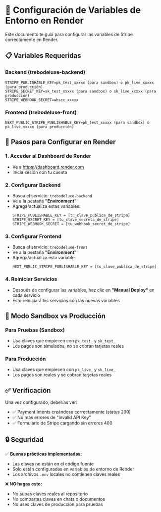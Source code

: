 # 🔑 Configuración de Variables de Entorno en Render

Este documento te guía para configurar las variables de Stripe correctamente en Render.

## 📋 Variables Requeridas

### **Backend (trebodeluxe-backend)**
```
STRIPE_PUBLISHABLE_KEY=pk_test_xxxxx (para sandbox) o pk_live_xxxxx (para producción)
STRIPE_SECRET_KEY=sk_test_xxxxx (para sandbox) o sk_live_xxxxx (para producción)  
STRIPE_WEBHOOK_SECRET=whsec_xxxxx
```

### **Frontend (trebodeluxe-front)**
```
NEXT_PUBLIC_STRIPE_PUBLISHABLE_KEY=pk_test_xxxxx (para sandbox) o pk_live_xxxxx (para producción)
```

## 🔧 Pasos para Configurar en Render

### 1. **Acceder al Dashboard de Render**
- Ve a https://dashboard.render.com
- Inicia sesión con tu cuenta

### 2. **Configurar Backend**
- Busca el servicio: `trebodeluxe-backend`
- Ve a la pestaña **"Environment"**
- Agrega/actualiza estas variables:
  ```
  STRIPE_PUBLISHABLE_KEY = [tu_clave_publica_de_stripe]
  STRIPE_SECRET_KEY = [tu_clave_secreta_de_stripe]
  STRIPE_WEBHOOK_SECRET = [tu_webhook_secret_de_stripe]
  ```

### 3. **Configurar Frontend**
- Busca el servicio: `trebodeluxe-front`
- Ve a la pestaña **"Environment"**
- Agrega/actualiza esta variable:
  ```
  NEXT_PUBLIC_STRIPE_PUBLISHABLE_KEY = [tu_clave_publica_de_stripe]
  ```

### 4. **Reiniciar Servicios**
- Después de configurar las variables, haz clic en **"Manual Deploy"** en cada servicio
- Esto reiniciará los servicios con las nuevas variables

## 🧪 Modo Sandbox vs Producción

### **Para Pruebas (Sandbox)**
- Usa claves que empiecen con `pk_test_` y `sk_test_`
- Los pagos son simulados, no se cobran tarjetas reales

### **Para Producción**
- Usa claves que empiecen con `pk_live_` y `sk_live_`
- Los pagos son reales y se cobran tarjetas reales

## ✅ Verificación

Una vez configurado, deberías ver:
- ✅ Payment Intents creándose correctamente (status 200)
- ✅ No más errores de "Invalid API Key"
- ✅ Formulario de Stripe cargando sin errores 400

## 🔒 Seguridad

✅ **Buenas prácticas implementadas:**
- Las claves no están en el código fuente
- Solo están configuradas en variables de entorno de Render
- Los archivos `.env` locales no contienen claves reales

❌ **NO hagas esto:**
- No subas claves reales al repositorio
- No compartas claves en chats o documentos
- No uses claves de producción para pruebas

